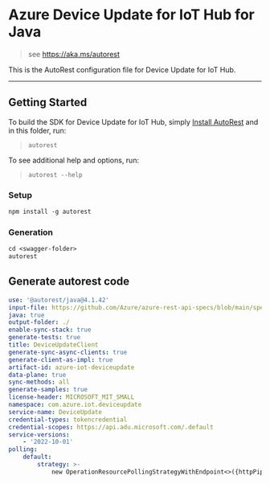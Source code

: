 # Azure Device Update for IoT Hub for Java

> see https://aka.ms/autorest

This is the AutoRest configuration file for Device Update for IoT Hub.

---
## Getting Started
To build the SDK for Device Update for IoT Hub, simply [Install AutoRest](https://aka.ms/autorest) and
in this folder, run:

> `autorest`

To see additional help and options, run:

> `autorest --help`

### Setup
```ps
npm install -g autorest
```

### Generation
```ps
cd <swagger-folder>
autorest
```

## Generate autorest code
```yaml
use: '@autorest/java@4.1.42'
input-file: https://github.com/Azure/azure-rest-api-specs/blob/main/specification/deviceupdate/data-plane/Microsoft.DeviceUpdate/stable/2022-10-01/deviceupdate.json
java: true
output-folder: ./
enable-sync-stack: true
generate-tests: true
title: DeviceUpdateClient
generate-sync-async-clients: true
generate-client-as-impl: true
artifact-id: azure-iot-deviceupdate
data-plane: true
sync-methods: all
generate-samples: true
license-header: MICROSOFT_MIT_SMALL
namespace: com.azure.iot.deviceupdate
service-name: DeviceUpdate
credential-types: tokencredential
credential-scopes: https://api.adu.microsoft.com/.default
service-versions:
    - '2022-10-01'
polling:
    default:
        strategy: >-
            new OperationResourcePollingStrategyWithEndpoint<>({httpPipeline}, "https://" + this.client.getEndpoint(), null, null, {context})
```
